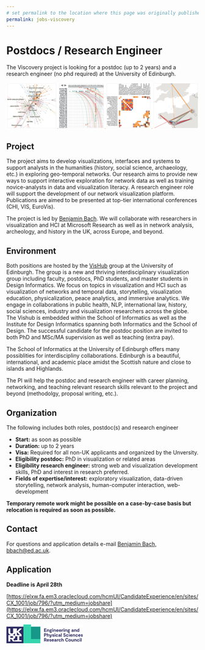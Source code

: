 ```yaml
---
# set permalink to the location where this page was originally published
permalink: jobs-viscovery
---
```


# Postdocs / Research Engineer

The Viscovery project is looking for a postdoc (up to 2 years) and a research engineer (no phd required) at the University of Edinburgh.

![](figures/vistorian.png)

## Project

The project aims to develop visualizations, interfaces and systems to support analysts in the humanities (history, social science, archaeology, etc.) in exploring geo-temporal networks. Our research aims to provide new ways to support interactive exploration for network data as well as training novice-analysts in data and visualization literacy. A research engineer role will support the development of our network visualization platform. Publications are aimed to be presented at top-tier international conferences (CHI, VIS, EuroVis).

The project is led by [Benjamin Bach](http://benjbach.me). We will collaborate with researchers in visualization and HCI at Microsoft Research as well as in network analysis, archeology, and history in the UK, across Europe, and beyond.

## Environment

Both positions are hosted by the [VisHub](https://visualinteractivedata.github.io) group at the University of Edinburgh. The group is a new and thriving interdisciplinary visualization group including faculty, postdocs, PhD students, and master students in Design Informatics. We focus on topics in visualization and HCI such as visualization of networks and temporal data, storytelling, visualization education, physicalization, peace analytics, and immersive analytics. We engage in collaborations in public health, NLP, international law, history, social sciences, industry and visualization researchers across the globe. The Vishub is embedded within the School of Informatics as well as the Institute for Design Informatics spanning both Informatics and the School of Design. The successful candidate for the postdoc position are invited to both PhD and MSc/MA supervision as well as teaching (extra pay).

The School of Informatics at the University of Edinburgh offers many possiblities for interdiscipliny collaborations. Edinburgh is a beautiful, international, and academic place amidst the Scottish nature and close to islands and Highlands.

The PI will help the postdoc and research engineer with career planning, networking, and teaching relevant research skills relevant to the project and beyond (methodolgy, proposal writing, etc.).

## Organization

The following includes both roles, postdoc(s) and research engineer

- **Start:** as soon as possible
- **Duration:** up to 2 years
- **Visa:** Required for all non-UK applicants and organized by the Unversity.
- **Eligibility postdoc:** PhD in visualization or related areas
- **Eligibility research engineer:** strong web and visualization development skills, PhD and interest in research preferred.
- **Fields of expertise/interest:** exploratory visualization, data-driven storytelling, network analysis, human-computer interaction, web-development

**Temporary remote work might be possible on a case-by-case basis but relocation is required as soon as possible.**

## Contact

For questions and application details e-mail [Benjamin Bach, bbach@ed.ac.uk](mailto:bbach@ed.ac.uk).

## Application

**Deadline is April 28th**

[https://elxw.fa.em3.oraclecloud.com/hcmUI/CandidateExperience/en/sites/CX_1001/job/796/?utm_medium=jobshare](https://elxw.fa.em3.oraclecloud.com/hcmUI/CandidateExperience/en/sites/CX_1001/job/796/?utm_medium=jobshare)

<img src="figures/epsrc-logo.png" width="200px">
